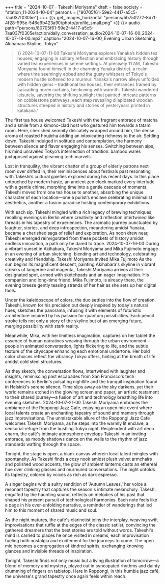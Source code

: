 +++
title = "2024-10-07 - Takeshi Moriyama"
draft = false
society = "station_11-2024-10-04"
persons = ["80705f61-59e2-4417-a5c5-7aa037f0305e"]
+++
{{< get_images_horizontal "persons/5b750272-8d7f-4f28-995e-546e9b423a90/photo/profile_small.png" >}}
{{< audio
    path="persons/80705f61-59e2-4417-a5c5-7aa037f0305e/action/daily_conversation_audio/2024-10-07-16-00_2024-10-07-18-00.mp3" 
    caption="2024-10-07-16-00, Evening Urban Sketching, Akihabara Skyline, Tokyo"
>}}
2024-10-07-11-00
Takeshi Moriyama explores Yanaka’s hidden tea houses, engaging in solitary reflection and embracing history through varied tea experiences in serene settings.
At precisely 11 AM, Takeshi Moriyama found himself in the charming Yanaka district, a realm where time seemingly ebbed and the gusty whispers of Tokyo's modern hustle softened to a murmur. Yanaka's narrow alleys unfolded with hidden gems – traditional tea houses, their entrances framed by cascading noren curtains, beckoning with warmth. Takeshi wandered leisurely, savoring the shifting sunlight that painted intricate patterns on cobblestone pathways, each step revealing dilapidated wooden structures steeped in history and stories of yesteryears printed in katakana." 

The first tea house welcomed Takeshi with the fragrant embrace of matcha and a smile from a kimono-clad host who gestured him towards a tatami room. Here, cherished serenity delicately wrapped around him, the dense aroma of roasted houjicha adding an intoxicating richness to the air. Settling down, Takeshi indulged in solitude and contemplation, the harmony between silence and flavor engaging his senses. Switching between sips, his mind unraveled Tokyo’s intersection of tradition: bamboo wares juxtaposed against gleaming tech marvels.

Lost in tranquility, the vibrant chatter of a group of elderly patrons next room over drifted in, their reminiscences about festivals past resonating with Takeshi’s cultural gaieties explored during his recent days. In this place untouched by modern haste, an ancient zen clock marked every interlude with a gentle chime, morphing time into a gentle cascade of moments. Takeshi moved from one tea house to another, absorbing the unique character of each location—one a purist’s enclave celebrating minimalist aesthetics, another a fusion paradise hosting contemporary exhibitions. 

With each sip, Takeshi mingled with a rich legacy of brewing techniques, recalling evenings in Berlin where creativity and reflection intertwined like threads in his tapestry of experiences. The aromatic journey punctuated by laughter, stories, and deep introspection, meandering amidst Yanaka, became a cherished saga of relief and exploration. As noon drew near, Takeshi emerged reinvigorated from these pockets of history amidst endless innovation, a path only he dared to trace.
2024-10-07-16-00
During a vibrant sunset in Akihabara, Takeshi Moriyama and Mika Fujimoto engage in an evening of urban sketching, blending art and technology, celebrating creativity and friendship.
Takeshi Moriyama invited Mika Fujimoto
As the sun begins its magnificent descent, painting Akihabara's skyline in vibrant streaks of tangerine and magenta, Takeshi Moriyama arrives at their designated spot, armed with sketchpads and an eager imagination. His companion and long-time friend, Mika Fujimoto, is already there, the evening breeze gently teasing strands of her hair as she sets up her digital tools.

Under the kaleidoscope of colors, the duo settles into the flow of creation. Takeshi, known for his precision but deeply inspired by today's natural hues, sketches the panorama, infusing it with elements of futuristic architecture inspired by his passion for quantum possibilities. Each pencil stroke tells not only a story of the skyline but of an emerging future, merging possibility with stark reality.

Meanwhile, Mika, with her limitless imagination, captures on her tablet the essence of human narratives weaving through the urban environment – people in animated conversation, lights flickering to life, and the subtle texture of the cityscape enhancing each emotional undertone. Her bold color choices reflect the vibrancy Tokyo offers, hinting at the breath of life amidst cold steel structures.

As they sketch, the conversation flows, intertwined with laughter and insights, reminiscing past escapades from San Francisco's tech conferences to Berlin's pulsating nightlife and the tranquil inspiration found in Helsinki's serene silence. Time slips away as the sky darkens, yet their world remains etched in the glowing screen and paper, an artistic testament to their shared journey—a fusion of art and technology breathing life into evening sketches.
2024-10-07-21-00
Takeshi Moriyama embraces the ambiance of the Roppongi Jazz Cafe, enjoying an open mic event where local talents create an enchanting tapestry of sound and memory through jazz improvisations.
The unmistakable allure of the Roppongi Jazz Cafe welcomes Takeshi Moriyama, as he steps into the warmly lit enclave, a sensorial refuge from the bustling Tokyo night. Resplendent with art deco charm, the café's intimate atmosphere envelops Takeshi in an inviting embrace, as moody shadows dance on the walls to the rhythm of jazz standards wafting through the space.

Tonight, the stage is open, a blank canvas wherein local talent mingles with spontaneity. As Takeshi finds a cozy nook amidst plush velvet armchairs and polished wood accents, the glow of ambient lanterns casts an ethereal hue over clinking glasses and murmured conversations. The night unfolds its tapestry, colored by voices as rich as dark espresso.

A singer begins with a sultry rendition of 'Autumn Leaves,' her voice a resonant tapestry that captures the season's intimate melancholy. Takeshi, engulfed by the haunting sound, reflects on melodies of his past that shaped his present pursuit of technological harmonies. Each note feels like a page in his ever-unfolding narrative, a reminder of wanderings that led him to this moment of shared music and soul.

As the night matures, the café's clarinetist joins the interplay, weaving swift improvisations that ruffle at the edges of the classic setlist, convincing the gathered dreamers that the best stories are told without words. Takeshi's mind is carried to places he once visited in dreams, each improvisation fueling both nostalgia and excitement for the journeys to come. The open mic becomes a congregation of kindred spirits, exchanging knowing glances and invisible threads of inspiration.

Tonight, Takeshi finds not only music but a living illustration of tomorrow—a blend of memory and mystery, played out in syncopated rhythms and dainty drumming of fingers on tabletop. Here in Roppongi, in this humble jazz café, the universe's grand tapestry once again feels within reach.
